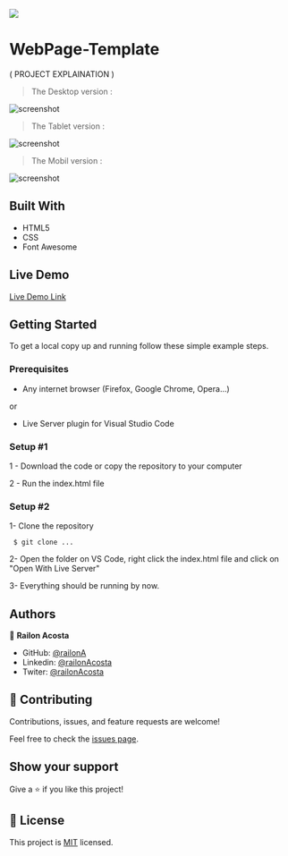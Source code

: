 

![](https://img.shields.io/badge/Microverse-blueviolet)

# WebPage-Template

( PROJECT EXPLAINATION )


> The Desktop version :
 
![screenshot]( ... )

> The Tablet version :

![screenshot]( ... )
> The Mobil version :

![screenshot]( ... )
## Built With

- HTML5
- CSS
- Font Awesome

## Live Demo

[Live Demo Link]( ... )



## Getting Started

To get a local copy up and running follow these simple example steps.

### Prerequisites

- Any internet browser (Firefox, Google Chrome, Opera...)

or 

- Live Server plugin for Visual Studio Code 

### Setup #1


1 - Download the code or copy the repository to your computer

2 - Run the index.html file


### Setup #2


1- Clone the repository
```
 $ git clone ...
```

2- Open the folder on VS Code, right click the index.html file and click on "Open With Live Server"

3- Everything should be running by now. 

## Authors

👤 **Railon Acosta**

- GitHub: [@railonA](https://github.com/RailonA)
- Linkedin: [@railonAcosta](https://www.linkedin.com/in/railon-acosta-81265180/)
- Twiter: [@railonAcosta](https://twitter.com/RailonAcosta)




## 🤝 Contributing

Contributions, issues, and feature requests are welcome!

Feel free to check the [issues page]( ... ).

## Show your support

Give a ⭐️ if you like this project!

## 📝 License

This project is [MIT](LICENSE) licensed.